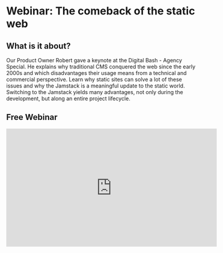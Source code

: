 ﻿---
description: ''

---

# Webinar: The comeback of the static web 

## What is it about?

Our Product Owner Robert gave a keynote at the Digital Bash - Agency Special. He explains why traditional CMS conquered the web since the early 2000s and which disadvantages their usage means from a technical and commercial perspective. Learn why static sites can solve a lot of these issues and why the Jamstack is a meaningful update to the static world. Switching to the Jamstack yields many advantages, not only during the development, but along an entire project lifecycle. 

## Free Webinar

<iframe width="560" height="315" src="https://www.youtube-nocookie.com/embed/qWnQaAXneEA" title="YouTube video player" frameborder="0" allow="accelerometer; autoplay; clipboard-write; encrypted-media; gyroscope; picture-in-picture" allowfullscreen></iframe>
